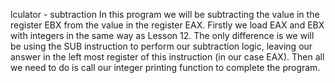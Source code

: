 lculator - subtraction
In this program we will be subtracting the value in the register EBX from the value in the register EAX. Firstly we load EAX and EBX with integers in the same way as Lesson 12. The only difference is we will be using the SUB instruction to perform our subtraction logic, leaving our answer in the left most register of this instruction (in our case EAX). Then all we need to do is call our integer printing function to complete the program.
